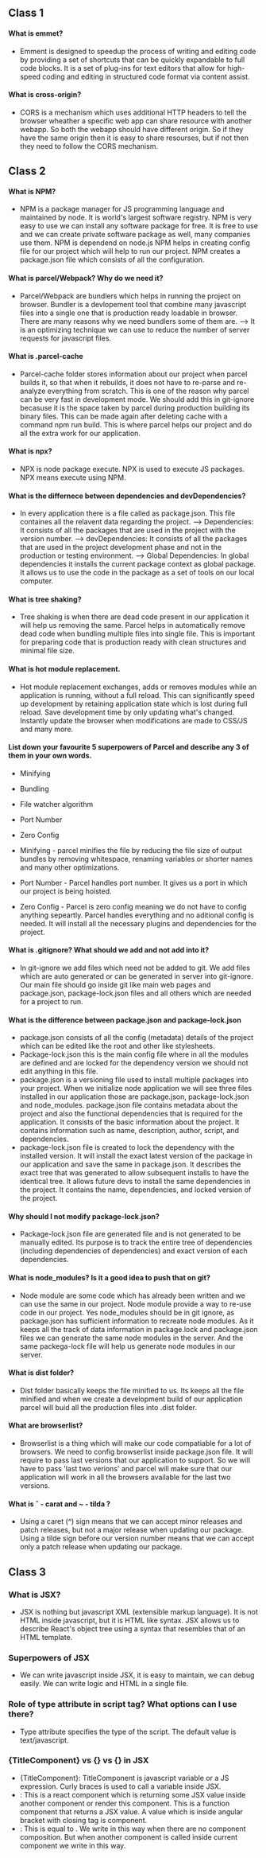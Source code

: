 ## Class 1

#### What is emmet?
- Emment is designed to speedup the process of writing and editing code by providing a set of shortcuts that can be quickly expandable to full code blocks. It is a set of plug-ins for text editors that allow for high-speed coding and editing in structured code format via content assist.

#### What is cross-origin?
- CORS is a mechanism which uses additional HTTP headers to tell the browser wheather a specific web app can share resource with another webapp. So both the webapp should have different origin. So if they have the same origin then it is easy to share resourses, but if not then they need to follow the CORS mechanism.


## Class 2

#### What is NPM?
- NPM is a package manager for JS programming language and maintained by node. It is world's largest software registry. NPM is very easy to use we can install any software package for free. It is free to use and we can create private software package as well, many companies use them. NPM is dependend on node.js NPM helps in creating config file for our project which will help to run our project. NPM creates a package.json file which consists of all the configuration.

#### What is parcel/Webpack? Why do we need it?
- Parcel/Webpack are bundlers which helps in running the project on browser. Bundler is a devlopement tool that combine many javascript files into a single one that is production ready loadable in browser. There are many reasons why we need bundlers some of them are.
--> It is an optimizing technique we can use to reduce the number of server requests for javascript files.


#### What is .parcel-cache
- Parcel-cache folder stores information about our project when parcel builds it, so that when it rebuilds, it does not have to re-parse and re-analyze everything from scratch. This is one of the reason why parcel can be very fast in development mode. We should add this in git-ignore becasuse it is the space taken by parcel during production building its binary files. This can be made again after deleting cache with a command npm run build. This is where parcel helps our project and do all the extra work for our application.

#### What is npx?
- NPX is node package execute. NPX is used to execute JS packages. NPX means execute using NPM.

#### What is the differnece between dependencies and devDependencies?
- In every application there is a file called as package.json. This file containes all the relavent data regarding the project. 
--> Dependencies: It consists of all the packages that are used in the project with the version number. 
--> devDependencies: It consists of all the packages that are used in the project development phase and not in the production or testing environment.
--> Global Dependencies: In global dependencies it installs the current package context as global package. It allows us to use the code in the package as a set of tools on our local computer.
#### What is tree shaking?
- Tree shaking is when there are dead code present in our application it will help us removing the same. Parcel helps in automatically remove dead code when bundling multiple files into single file. This is important for preparing code that is production ready with clean structures and minimal file size.

#### What is hot module replacement.
- Hot module replacement exchanges, adds or removes modules while an application is running, without a full reload. This can significantly speed up development by retaining application state which is lost during full reload. Save development time by only updating what's changed. Instantly update the browser when modifications are made to CSS/JS and many more.


#### List down your favourite 5 superpowers of Parcel and describe any 3 of them in your own words.
- Minifying
- Bundling
- File watcher algorithm
- Port Number
- Zero Config

- Minifying - parcel minifies the file by reducing the file size of output bundles by removing whitespace, renaming variables or shorter names and many other optimizations.
- Port Number - Parcel handles port number. It gives us a port in which our project is being hoisted.
- Zero Config - Parcel is zero config meaning we do not have to config anything sepeartly. Parcel handles everything and no aditional config is needed. It will install all the necessary plugins and dependencies for the project.

#### What is .gitignore? What should we add and not add into it?
- In git-ignore we add files which need not be added to git. We add files which are auto generated or can be generated in server into git-ignore. Our main file should go inside git like main web pages and package.json, package-lock.json files and all others which are needed for a project to run.

#### What is the difference between package.json and package-lock.json
- package.json consists of all the config (metadata) details of the project which can be edited like the root and other like stylesheets.
- Package-lock.json this is the main config file where in all the modules are defined and are locked for the dependency version we should not edit anything in this file.
- package.json is a versioning file used to install multiple packages into your project. When we initialize node application we will see three files installed in our application those are package.json, package-lock.json and node_modules. package.json file contains metadata about the project and also the functional dependencies that is required for the application. It consists of the basic information about the project. It contains information such as name, description, author, script, and dependencies.	
- package-lock.json file is created to lock the dependency with the installed version. It will install the exact latest version of the package in our application and save the same in package.json. It describes the exact tree that was generated to allow subsequent installs to have the identical tree. It allows future devs to install the same dependencies in the project. It contains the name, dependencies, and locked version of the project. 

#### Why should I not modify package-lock.json?
- Package-lock.json file are generated file and is not generated to be manually edited. Its purpose is to track the entire tree of dependencies (including dependencies of dependencies) and exact version of each dependencies.


#### What is node_modules? Is it a good idea to push that on git?
- Node module are some code which has already been written and we can use the same in our project. Node module provide a way to re-use code in our project. Yes node_modules should be in git ignore, as package.json has sufficient information to recreate node modules. As it keeps all the track of data information in package.lock and package.json files we can generate the same node modules in the server. And the same packega-lock file will help us generate node modules in our server.

#### What is dist folder?
- Dist folder basically keeps the file minified to us. Its keeps all the file minified and when we create a development build of our application parcel will buid all the production files into .dist folder.

#### What are browserlist?
- Browserlist is a thing which will make our code compatiable for a lot of browsers. We need to config browserlist inside package.json file. It will require to pass last versions that our application to support. So we will have to pass 'last two verions' and parcel will make sure that our application will work in all the browsers available for the last two versions.

#### What is ˆ - carat and ~ - tilda ?
- Using a caret (^) sign means that we can accept minor releases and patch releases, but not a major release when updating our package. Using a tilde sign before our version number means that we can accept only a patch release when updating our package. 


## Class 3

### What is JSX?
- JSX is nothing but javascript XML (extensible markup language). It is not HTML inside javascript, but it is HTML like syntax. JSX allows us to describe React's object tree using a syntax that resembles that of an HTML template. 

### Superpowers of JSX
- We can write javascript inside JSX, it is easy to maintain, we can debug easily. We can write logic and HTML in a single file.

### Role of type attribute in script tag? What options can I use there?
- Type attribute specifies the type of the script. The default value is text/javascript.

### {TitleComponent} vs {<TitleComponent />} vs {<TitleComponent></TitleComponent>} in JSX
- {TitleComponent}: TitleComponent is javascript variable or a JS expression. Curly braces is used to call a variable inside JSX.
- <TitleComponent />: This is a react component which is returning some JSX value inside another component or render this component. This is a function component that returns a JSX value. A value which is inside angular bracket with closing tag is component.
- <TitleComponent></TitleComponent>: This is equal to <TitleComponent />. We write in this way when there are no component composition. But when another component is called inside current component we write in this way.
